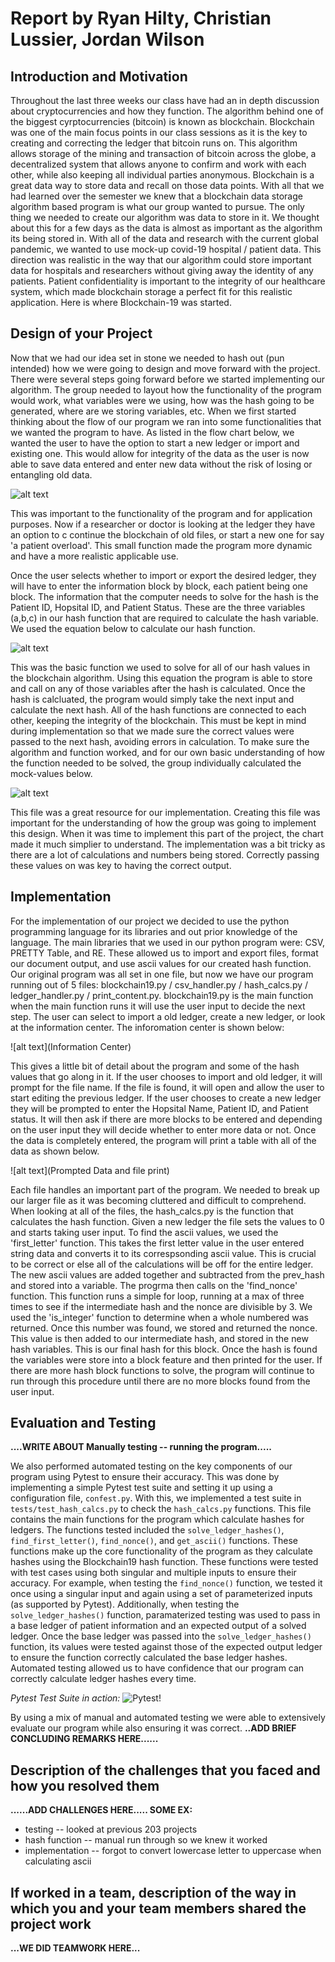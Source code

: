 # Report by Ryan Hilty, Christian Lussier, Jordan Wilson

## Introduction and Motivation

<!-- What is the concept behind your project? How does it satisfy the two broad requirements on this assignments? Discuss briefly
how your concept is motivated by the cryptocurrency-related technology and what existing or potential solutions might it provide to our challenges? -->

Throughout the last three weeks our class have had an in depth discussion about cryptocurrencies and how they function. The algorithm behind one of the biggest
cyrptocurrencies (bitcoin) is known as blockchain. Blockchain was one of the main focus points in our class sessions as it is the key to creating and correcting the
ledger that bitcoin runs on. This algorithm allows storage of the mining and transaction of bitcoin across the globe, a decentralized system that allows anyone to
confirm and work with each other, while also keeping all individual parties anonymous. Blockchain is a great data way to store data and recall on those data points.
With all that we had learned over the semester we knew that a blockchain data storage algorithm based program is what our group wanted to pursue. The only thing we
needed to create our algorithm was data to store in it. We thought about this for a few days as the data is almost as important as the algorithm its being stored
in. With all of the data and research with the current global pandemic, we wanted to use mock-up covid-19 hospital / patient data. This direction was realistic in
the way that our algorithm could store important data for hospitals and researchers without giving away the identity of any patients. Patient confidentiality is
important to the integrity of our healthcare system, which made blockchain storage a perfect fit for this realistic application. Here is where Blockchain-19 was
started.

## Design of your Project

<!-- This section should provide detailed description of your design. Please include a visual representation of the design of your project. This could include a technical diagram or a flowchart demonstrating how your concept works, a walk through a conceptual example, etc. -->

Now that we had our idea set in stone we needed to hash out (pun intended) how we were going to design and move forward with the project. There were several steps
going forward before we started implementing our algorithm. The group needed to layout how the functionality of the program would work, what variables were we
using, how was the hash going to be generated, where are we storing variables, etc. When we first started thinking about the flow of our program we ran into some
functionalities that we wanted the program to have. As listed in the flow chart below, we wanted the user to have the option to start a new ledger or import and
existing one. This would allow for integrity of the data as the user is now able to save data entered and enter new data without the risk of losing or entangling
old data.

![alt text](https://github.com/allegheny-computer-science-390-f2020/project-blockchain19/blob/main/resources/ProgramCycle.png)

This was important to the functionality of the program and for application purposes. Now if a researcher or doctor is looking at the ledger they have an option to c
continue the blockchain of old files, or start a new one for say 'a patient overload'. This small function made the program more dynamic and have a more realistic
applicable use.

Once the user selects whether to import or export the desired ledger, they will have to enter the information block by block, each patient being one block. The
information that the computer needs to solve for the hash is the Patient ID, Hopsital ID, and Patient Status. These are the three variables (a,b,c) in our hash
function that are required to calculate the hash variable. We used the equation below to calculate our hash function.

![alt text](https://github.com/allegheny-computer-science-390-f2020/project-blockchain19/blob/main/resources/HashFunction.png)

This was the basic function we used to solve for all of our hash values in the blockchain algorithm. Using this equation the program is able to store and call on
any of those variables after the hash is calculated. Once the hash is calcluated, the program would simply take the next input and calculate the next hash. All of
the hash functions are connected to each other, keeping the integrity of the blockchain. This must be kept in mind during implementation so that we made sure the
correct values were passed to the next hash, avoiding errors in calculation. To make sure the algorithm and function worked, and for our own basic understanding of how the function needed to be solved, the group individually calculated the mock-values below.

![alt text](https://github.com/allegheny-computer-science-390-f2020/project-blockchain19/blob/main/resources/Chart.png)

This file was a great resource for our implementation. Creating this file was important for the understanding of how the group was going to implement this design.
When it was time to implement this part of the project, the chart made it much simplier to understand. The implementation was a bit tricky as there are a lot of
calculations and numbers being stored. Correctly passing these values on was key to having the correct output.

## Implementation

<!-- This section should describe implementation details of your project (how you implemented your solution). Please describe which languages, libraries, external tools you used. This section should also provide commands (in code blocks) that are needed to run your implementation and what is needed to be installed beforehand. -->

For the implementation of our project we decided to use the python programming language for its libraries and out prior
knowledge of the language. The main libraries that we used in our python program were: CSV, PRETTY Table, and RE. These
allowed us to import and export files, format our document output, and use ascii values for our created hash function. Our original program was all set in one file, but now we have our program running out of 5 files: blockchain19.py / csv_handler.py / hash_calcs.py / ledger_handler.py / print_content.py. blockchain19.py is the main function when the main function runs it will use the user input to decide the next step. The user can select to import a old ledger, create a new ledger, or look at the information center. The inforomation center is shown below:

![alt text](Information Center)

This gives a little bit of detail about the program and some of the hash values that go along in it. If the user chooses
to import and old ledger, it will prompt for the file name. If the file is found, it will open and allow the user to
start editing the previous ledger. If the user chooses to create a new ledger they will be prompted to enter the
Hopsital Name, Patient ID, and Patient status. It will then ask if there are more blocks to be entered and depending on
the user input they will decide whether to enter more data or not. Once the data is completely entered, the program will print a table with all of the data as shown below.

![alt text](Prompted Data and file print)

Each file handles an important part of the program. We needed to break up our larger file as it was becoming cluttered and difficult to comprehend.
When looking at all of the files, the hash_calcs.py is the function that calculates the hash function. Given a new ledger the file sets the values to
0 and starts taking user input. To find the ascii values, we used the 'first_letter' function. This takes the first letter value in the user entered
string data and converts it to its correspsonding ascii value. This is crucial to be correct or else all of the calculations will be off for the
entire ledger. The new ascii values are added together and subtracted from the prev_hash and stored into a variable. The progrma then calls on the
'find_nonce' function. This function runs a simple for loop, running at a max of three times to see if the intermediate hash and the nonce are
divisible by 3. We used the 'is_integer' function to determine when a whole numbered was returned. Once this number was found, we stored and returned
the nonce. This value is then added to our intermediate hash, and stored in the new hash variables. This is our final hash for this block. Once the
hash is found the variables were store into a block feature and then printed for the user. If there are more hash block functions to solve, the
program will continue to run through this procedure until there are no more blocks found from the user input.

## Evaluation and Testing

<!-- This section should concentrate on how you conducted evaluation of your solution. You should test your implementation with different inputs (at least ten, if it makes sense) to verify its correctness, efficiency, effectiveness, etc. as appropriate for your project. Please include the input and a sample output in code blocks or indicate where these inputs/outputs are located  (as appropriate given your implementation). Automated testing is preferred but manual testing is acceptable. You must describe the type of testing that have been done and include the output of test cases in code blocks if appropriate. -->

**....WRITE ABOUT Manually testing -- running the program.....**

We also performed automated testing on the key components of our program using Pytest to ensure their accuracy. This was done by implementing a simple Pytest test suite and setting it up using a configuration file, `confest.py`. With this, we implemented a test suite in `tests/test_hash_calcs.py` to check the `hash_calcs.py` functions. This file contains the main functions for the program which calculate hashes for ledgers. The functions tested included the `solve_ledger_hashes()`, `find_first_letter()`, `find_nonce()`, and `get_ascii()` functions. These functions make up the core functionality of the program as they calculate hashes using the Blockchain19 hash function. These functions were tested with test cases using both singular and multiple inputs to ensure their accuracy. For example, when testing the `find_nonce()` function, we tested it once using a singular input and again using a set of parameterized inputs (as supported by Pytest). Additionally, when testing the `solve_ledger_hashes()` function, paramaterized testing was used to pass in a base ledger of patient information and an expected output of a solved ledger. Once the base ledger was passed into the `solve_ledger_hashes()` function, its values were tested against those of the expected output ledger to ensure the function correctly calculated the base ledger hashes. Automated testing allowed us to have confidence that our program can correctly calculate ledger hashes every time.

*Pytest Test Suite in action:*
![Pytest!](https://github.com/allegheny-computer-science-390-f2020/project-blockchain19/blob/main/resources/pytest.png)

By using a mix of manual and automated testing we were able to extensively evaluate our program while also ensuring it was correct. **..ADD BRIEF CONCLUDING REMARKS HERE......**

## Description of the challenges that you faced and how you resolved them

**......ADD CHALLENGES HERE..... SOME EX:**
- testing -- looked at previous 203 projects
- hash function -- manual run through so we knew it worked
- implementation -- forgot to convert lowercase letter to uppercase when calculating ascii

## If worked in a team, description of the way in which you and your team members shared the project work

**...WE DID TEAMWORK HERE...**

